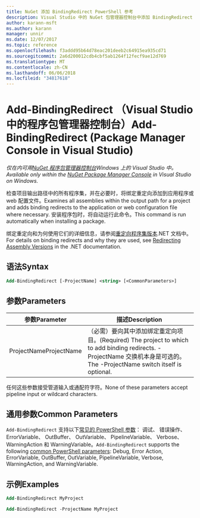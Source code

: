 ```yaml
---
title: NuGet 添加 BindingRedirect PowerShell 参考
description: Visual Studio 中的 NuGet 包管理器控制台中添加 BindingRedirect PowerShell 命令参考。
author: karann-msft
ms.author: karann
manager: unnir
ms.date: 12/07/2017
ms.topic: reference
ms.openlocfilehash: f3addd95b64d78eac201deeb2c64915ea935cd71
ms.sourcegitcommit: 2a6d200012cdb4cbf5ab1264f12fecf9ae12d769
ms.translationtype: MT
ms.contentlocale: zh-CN
ms.lasthandoff: 06/06/2018
ms.locfileid: "34817618"
---
```

# <a name="add-bindingredirect-package-manager-console-in-visual-studio"></a><span data-ttu-id="3cf7e-103">Add-BindingRedirect （Visual Studio 中的程序包管理器控制台）</span><span class="sxs-lookup"><span data-stu-id="3cf7e-103">Add-BindingRedirect (Package Manager Console in Visual Studio)</span></span>

<span data-ttu-id="3cf7e-104">*仅在内可用[NuGet 程序包管理器控制台](package-manager-console.md)Windows 上的 Visual Studio 中。*</span><span class="sxs-lookup"><span data-stu-id="3cf7e-104">*Available only within the [NuGet Package Manager Console](package-manager-console.md) in Visual Studio on Windows.*</span></span>

<span data-ttu-id="3cf7e-105">检查项目输出路径中的所有程序集，并在必要时，将绑定重定向添加到应用程序或 web 配置文件。</span><span class="sxs-lookup"><span data-stu-id="3cf7e-105">Examines all assemblies within the output path for a project and adds binding redirects to the application or web configuration file where necessary.</span></span> <span data-ttu-id="3cf7e-106">安装程序包时，将自动运行此命令。</span><span class="sxs-lookup"><span data-stu-id="3cf7e-106">This command is run automatically when installing a package.</span></span>

<span data-ttu-id="3cf7e-107">绑定重定向和为何使用它们的详细信息，请参阅[重定向程序集版本](/dotnet/framework/configure-apps/redirect-assembly-versions).NET 文档中。</span><span class="sxs-lookup"><span data-stu-id="3cf7e-107">For details on binding redirects and why they are used, see [Redirecting Assembly Versions](/dotnet/framework/configure-apps/redirect-assembly-versions) in the .NET documentation.</span></span>

## <a name="syntax"></a><span data-ttu-id="3cf7e-108">语法</span><span class="sxs-lookup"><span data-stu-id="3cf7e-108">Syntax</span></span>

```ps
Add-BindingRedirect [-ProjectName] <string> [<CommonParameters>]
```

## <a name="parameters"></a><span data-ttu-id="3cf7e-109">参数</span><span class="sxs-lookup"><span data-stu-id="3cf7e-109">Parameters</span></span>

| <span data-ttu-id="3cf7e-110">参数</span><span class="sxs-lookup"><span data-stu-id="3cf7e-110">Parameter</span></span> | <span data-ttu-id="3cf7e-111">描述</span><span class="sxs-lookup"><span data-stu-id="3cf7e-111">Description</span></span> |
| --- | --- |
| <span data-ttu-id="3cf7e-112">ProjectName</span><span class="sxs-lookup"><span data-stu-id="3cf7e-112">ProjectName</span></span> | <span data-ttu-id="3cf7e-113">（必需）要向其中添加绑定重定向项目。</span><span class="sxs-lookup"><span data-stu-id="3cf7e-113">(Required) The project to which to add binding redirects.</span></span> <span data-ttu-id="3cf7e-114">-ProjectName 交换机本身是可选的。</span><span class="sxs-lookup"><span data-stu-id="3cf7e-114">The -ProjectName switch itself is optional.</span></span> |

<span data-ttu-id="3cf7e-115">任何这些参数接受管道输入或通配符字符。</span><span class="sxs-lookup"><span data-stu-id="3cf7e-115">None of these parameters accept pipeline input or wildcard characters.</span></span>

## <a name="common-parameters"></a><span data-ttu-id="3cf7e-116">通用参数</span><span class="sxs-lookup"><span data-stu-id="3cf7e-116">Common Parameters</span></span>

<span data-ttu-id="3cf7e-117">`Add-BindingRedirect` 支持以下[常见的 PowerShell 参数](http://go.microsoft.com/fwlink/?LinkID=113216)： 调试、 错误操作、 ErrorVariable、 OutBuffer、 OutVariable、 PipelineVariable、 Verbose、 WarningAction 和 WarningVariable。</span><span class="sxs-lookup"><span data-stu-id="3cf7e-117">`Add-BindingRedirect` supports the following [common PowerShell parameters](http://go.microsoft.com/fwlink/?LinkID=113216): Debug, Error Action, ErrorVariable, OutBuffer, OutVariable, PipelineVariable, Verbose, WarningAction, and WarningVariable.</span></span>

## <a name="examples"></a><span data-ttu-id="3cf7e-118">示例</span><span class="sxs-lookup"><span data-stu-id="3cf7e-118">Examples</span></span>

```ps
Add-BindingRedirect MyProject

Add-BindingRedirect -ProjectName MyProject
```